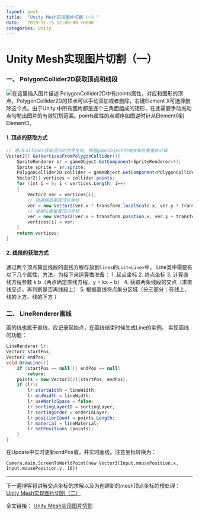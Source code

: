```yaml
---
layout: post
title:  "Unity Mesh实现图片切割（一）"
date:   2019-11-15 12:00:00 +0800
categories: Unity
---
```


# Unity Mesh实现图片切割（一）
### 一、 PolygonCollider2D获取顶点和线段
![在这里插入图片描述](https://img-blog.csdnimg.cn/20191111192604301.png?x-oss-process=image/watermark,type_ZmFuZ3poZW5naGVpdGk,shadow_10,text_aHR0cHM6Ly9ibG9nLmNzZG4ubmV0L1l1QW5IYW5kU29tZQ==,size_16,color_FFFFFF,t_70)
PolygonCollider2D中有points属性，对应和图形的顶点，PolygonCollider2D的顶点可以手动添加或者删除，右键Element X可选择删除这个点。由于Unity
中所有图片都是连个三角面组成的矩形，在此需要手动拖动点勾勒出图片的有效切割范围。points属性的点顺序如图逆时针从Element0到Element3。

#### 1. 顶点的获取方式
```C#
// 通过Collider获取顶点的世界坐标，根据gameObject的缩放和位置重新计算
Vector2[] GetVerticesFromPolygonCollider(){
	SpriteRenderer sr = gameObject.GetComponent<SpriteRenderer>();
	Sprite sprite = sr.sprite;
	PolygonCollider2D collider = gameObject.GetComponent<PolygonCollider2D>();
	Vector2[] vertices = collider.points;
	for (int i = 0; i < vertices.Length; i++)
	{
		Vector2 ver = vertices[i];
		// 根据缩放重算顶点坐标
		ver = new Vector2(ver.x * transform.localScale.x, ver.y * transform.localScale.y);
		// 根据位置重算顶点坐标
		ver = new Vector2(ver.x + transform.position.x, ver.y + transform.position.y);
		vertices[i] = ver;
	}
	return vertices;
}
```
#### 2. 线段的获取方式
通过两个顶点算出线段的直线方程存放到```lines```的```List<Line>```中。
Line类中需要有以下几个属性、方法，为接下来运算做准备：
	1. 起点坐标
	2. 终点坐标
	3. 计算直线方程参数 k b（两点确定直线方程，y = kx + b）
	4. 获取两条线段的交点（求直线交点，再判断是否再线段上）
	5. 根据直线将点集分区域（分三部分：在线上、线的上方、线的下方 ）
### 二、 LineRenderer画线
画的线也属于直线，应记录起始点，在画线结束时候生成Line的实例。
实现画线的功能：
```C#
LineRenderer lr;
Vector2 startPos;
Vector2 endPos;
void DrawLine(){
	if (startPos == null || endPos == null)
		return;
	points = new Vector3[2]{startPos, endPos};		
	if (lr){
		lr.startWidth = lineWidth; 
		lr.endWidth = lineWidth;
		lr.useWorldSpace = false;
		lr.sortingLayerID = sortingLayer;
		lr.sortingOrder = orderInLayer;
		lr.positionCount = points.Length;
		lr.material = lineMaterial;
		lr.SetPositions (points);
	}
}
```
在Update中实时更新endPos值，并实时画线。注意坐标转换为：
```
Camera.main.ScreenToWorldPoint(new Vector3(Input.mousePosition.x, Input.mousePosition.y, 10))
```
---
下一遍博客将讲解交点坐标的求解以及为创建新的mesh顶点坐标的预处理：
[Unity Mesh实现图片切割（二）](https://blog.csdn.net/YuAnHandSome/article/details/103018283)

全文链接： [Unity Mesh实现图片切割](https://blog.csdn.net/YuAnHandSome/article/details/103015287)
